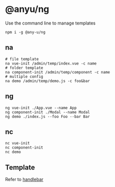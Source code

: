 # @anyu/ng

Use the command line to manage templates

```shell
npm i -g @any-u/ng

```

## na

```
# file template
na vue-init /admin/temp/index.vue -c name
# folder template
na component-init /admin/temp/component -c name
# multiple config
na demo /admin/temp/demo.js -c foo&bar
```

## ng

```
ng vue-init ./App.vue --name App
ng component-init ./Modal --name Modal
ng demo ./index.js --foo Foo --bar Bar
```

## nc

```
nc vue-init
nc component-init
nc demo
```

## Template

Refer to [handlebar](https://handlebarsjs.com/)
